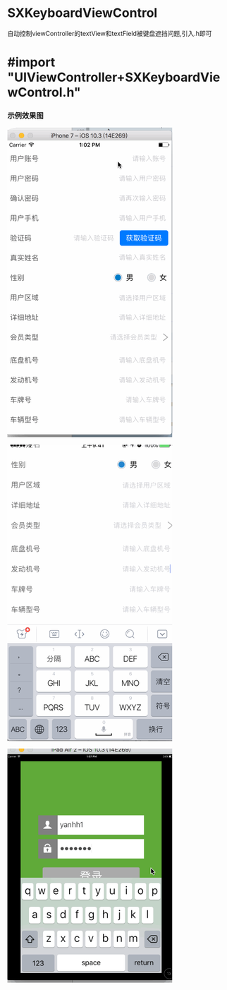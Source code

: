 # SXKeyboardViewControl
自动控制viewController的textView和textField被键盘遮挡问题,引入.h即可
# #import "UIViewController+SXKeyboardViewControl.h"

### 示例效果图

![img](https://github.com/poos/SXKeyboardViewControl/blob/master/Untitled3.gif)  

![img](https://github.com/poos/SXKeyboardViewControl/blob/master/Untitled2.gif)

![img](https://github.com/poos/SXKeyboardViewControl/blob/master/Untitled.gif)
